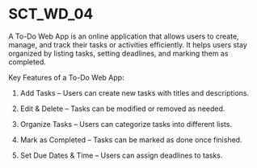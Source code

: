 # SCT_WD_04
A To-Do Web App is an online application that allows users to create, manage, and track their tasks or activities efficiently. It helps users stay organized by listing tasks, setting deadlines, and marking them as completed.

Key Features of a To-Do Web App:

1. Add Tasks – Users can create new tasks with titles and descriptions.

2. Edit & Delete – Tasks can be modified or removed as needed.

3. Organize Tasks – Users can categorize tasks into different lists.

4. Mark as Completed – Tasks can be marked as done once finished.

5. Set Due Dates & Time – Users can assign deadlines to tasks.

